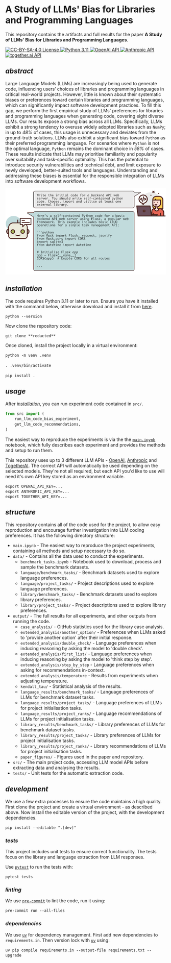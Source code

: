# **A Study of LLMs' Bias for Libraries and Programming Languages**

This repository contains the artifacts and full results for the paper **A Study of LLMs' Bias for Libraries and Programming Languages**.

<div>
    <!-- badges from : https://shields.io/ -->
    <!-- logos available : https://simpleicons.org/ -->
    <a href="https://creativecommons.org/licenses/by-sa/4.0/">
        <img alt="CC-BY-SA-4.0 License" src="https://img.shields.io/badge/Licence-CC_BY_SA_4.0-yellow?style=for-the-badge&logo=docs&logoColor=white" />
    </a>
    <a href="https://www.python.org/">
        <img alt="Python 3.11" src="https://img.shields.io/badge/Python_3.11-blue?style=for-the-badge&logo=python&logoColor=white" />
    </a>
    <a href="https://openai.com/blog/openai-api/">
        <img alt="OpenAI API" src="https://img.shields.io/badge/OpenAI_API-412991?style=for-the-badge&logo=openai&logoColor=white" />
    </a>
    <a href="https://www.anthropic.com/api/">
        <img alt="Anthropic API" src="https://img.shields.io/badge/Claude_API-D97757?style=for-the-badge&logo=claude&logoColor=white" />
    </a>
    <a href="https://api.together.ai/">
        <img alt="together.ai API" src="https://img.shields.io/badge/together.ai_API-B5B5B5?style=for-the-badge&logoColor=white" />
    </a>
</div>

## *abstract*

Large Language Models (LLMs) are increasingly being used to generate code, influencing users’ choices of libraries and programming languages in critical real-world projects.
However, little is known about their systematic biases or preferences toward certain libraries and programming languages, which can significantly impact software development practices.
To fill this gap, we perform the first empirical study of LLMs' preferences for libraries and programming languages when generating code, covering eight diverse LLMs.
Our results expose a strong bias across all LLMs.
Specifically, LLMs exhibit a strong tendency to overuse widely adopted libraries such as `NumPy`; in up to *48\%* of cases, this usage is unnecessary and deviates from the ground-truth solutions.
LLMs also exhibit a significant bias toward `Python` as their preferred programming language.
For scenarios where `Python` is not the optimal language, `Python` remains the dominant choice in *58\%* of cases.
These results indicate that LLMs may prioritise familiarity and popularity over suitability and task-specific optimality.
This has the potential to introduce security vulnerabilities and technical debt, and limit exposure to newly developed, better-suited tools and languages.
Understanding and addressing these biases is essential for the responsible integration of LLMs into software development workflows.

![Example interaction with LLM.](output/paper_figures/llm_chat_example.png)

## *installation*

The code requires Python 3.11 or later to run.
Ensure you have it installed with the command below, otherwise download and install it from
[here](https://www.python.org/downloads/).

```shell
python --version
```

Now clone the repository code:

```shell
git clone **redacted**
```

Once cloned, install the project locally in a virtual environment:

```shell
python -m venv .venv

. .venv/bin/activate

pip install .
```

## *usage*

After [*installation*](#installation), you can run experiment code contained in `src/`.

```python
from src import (
    run_llm_code_bias_experiment,
    get_llm_code_recommendations,
)
```

The easiest way to reproduce the experiments is via the the [`main.ipynb`](main.ipynb) notebook, which fully describes each experiment and provides the methods and setup to run them.

This repository uses up to 3 different LLM APIs -
[OpenAI](https://platform.openai.com/docs/overview),
[Anthropic](https://www.anthropic.com/api) and
[TogetherAI](https://api.together.xyz/).
The correct API will automatically be used depending on the selected models.
They're not all required, but each API you'd like to use will need it's own API key stored as an environment variable.

```shell
export OPENAI_API_KEY=...
export ANTHROPIC_API_KEY=...
export TOGETHER_API_KEY=...
```

## *structure*

This repository contains all of the code used for the project, to allow easy reproduction and encourage further investigation into LLM coding preferences.
It has the following directory structure:

- `main.ipynb` - The easiest way to reproduce the project experiments, containing all methods and setup necessary to do so.
- `data/` - Contains all the data used to conduct the experiments.
    - `benchmark_tasks.ipynb` - Notebook used to download, process and sample the benchmark datasets.
    - `language/benchmark_tasks/` - Benchmark datasets used to explore language preferences.
    - `language/project_tasks/` - Project descriptions used to explore language preferences.
    - `library/benchmark_tasks/` - Benchmark datasets used to explore library preferences.
    - `library/project_tasks/` - Project descriptions used to explore library preferences.
- `output/` - The full results for all experiments, and other outputs from running the code.
    - `case_analysis/` - GitHub statistics used for the library case analysis.
    - `extended_analysis/another_option/` - Preferences when LLMs asked to 'provide another option' after their initial response.
    - `extended_analysis/double_check/` - Language preferences when inducing reasoning by asking the model to 'double check'.
    - `extended_analysis/first_list/` - Language preferences when inducing reasoning by asking the model to 'think step by step'.
    - `extended_analysis/step_by_step` - Language preferences when asking for recommendations in-context.
    - `extended_analysis/temperature` - Results from experiments when adjusting temperature.
    - `kendall_tau/` - Statistical analysis of the results.
    - `language_results/benchmark_tasks/` - Language preferences of LLMs for benchmark dataset tasks.
    - `language_results/project_tasks/` - Language preferences of LLMs for project initialisation tasks.
    - `language_results/project_ranks/` - Language recommendations of LLMs for project initialisation tasks.
    - `library_results/benchmark_tasks/` - Library preferences of LLMs for benchmark dataset tasks.
    - `library_results/project_tasks/` - Library preferences of LLMs for project initialisation tasks.
    - `library_results/project_ranks/` - Library recommendations of LLMs for project initialisation tasks.
    - `paper_figures/` - Figures used in the paper and repository.
- `src/` - The main project code, accessing LLM model APIs before extracting data and analysing the results.
- `tests/` - Unit tests for the automatic extraction code.

## *development*

We use a few extra processes to ensure the code maintains a high quality.
First clone the project and create a virtual environment - as described above.
Now install the editable version of the project, with the development dependencies.

```shell
pip install --editable ".[dev]"
```

### *tests*

This project includes unit tests to ensure correct functionality.
The tests focus on the library and language extraction from LLM responses.

Use [`pytest`](https://docs.pytest.org/en/stable/) to run the tests with:

```shell
pytest tests
```

### *linting*

We use [`pre-commit`](https://pre-commit.com/) to lint the code, run it using:

```shell
pre-commit run --all-files
```

### *dependencies*

We use [`uv`](https://astral.sh/blog/uv) for dependency management.
First add new dependencies to `requirements.in`.
Then version lock with [`uv`](https://astral.sh/blog/uv) using:

```shell
uv pip compile requirements.in --output-file requirements.txt --upgrade
```
